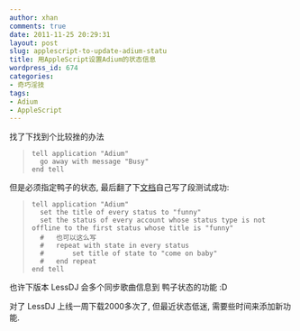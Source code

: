 ```yaml
---
author: xhan
comments: true
date: 2011-11-25 20:29:31
layout: post
slug: applescript-to-update-adium-statu
title: 用AppleScript设置Adium的状态信息
wordpress_id: 674
categories:
- 奇巧淫技
tags:
- Adium
- AppleScript
---
```


找了下找到个比较挫的办法


> 

>     
>     tell application "Adium"
>     	go away with message "Busy"
>     end tell
> 
> 



但是必须指定鸭子的状态, 最后翻了下[文档](http://trac.adium.im/wiki/AppleScript_Support_1.2)自己写了段测试成功:


> 

>     
>     tell application "Adium"
>     	set the title of every status to "funny"
>     	set the status of every account whose status type is not offline to the first status whose title is "funny"
>     	#   也可以这么写
>     	#	repeat with state in every status
>     	#		set title of state to "come on baby"
>     	#	end repeat
>     end tell
> 
> 



也许下版本 LessDJ 会多个同步歌曲信息到 鸭子状态的功能 :D

对了 LessDJ 上线一周下载2000多次了, 但最近状态低迷, 需要些时间来添加新功能.
